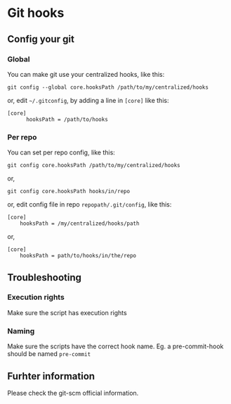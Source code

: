 # Git hooks

## Config your git

### Global
You can make git use your centralized hooks, like this:

    git config --global core.hooksPath /path/to/my/centralized/hooks
or,
edit `~/.gitconfig`, by adding a line in `[core]` like this:

    [core]
          hooksPath = /path/to/hooks


### Per repo
You can set per repo config, like this:

    git config core.hooksPath /path/to/my/centralized/hooks
or,

    git config core.hooksPath hooks/in/repo

or, edit config file in repo `repopath/.git/config`, like this:

    [core]
        hooksPath = /my/centralized/hooks/path
or,

    [core]
        hooksPath = path/to/hooks/in/the/repo

## Troubleshooting

### Execution rights
Make sure the script has execution rights

### Naming
Make sure the scripts have the correct hook name. Eg. a pre-commit-hook should be named `pre-commit`

## Furhter information
Please check the git-scm official information.
